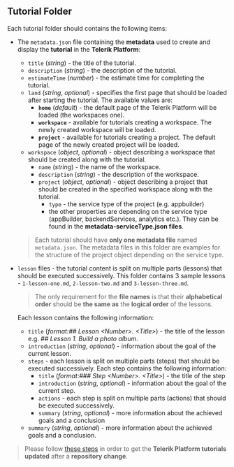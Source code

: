 ## Tutorial Folder ##

Each tutorial folder should contains the following items:

- The `metadata.json` file containing the **metadata** used to create and display the **tutorial** in the **Telerik Platform**:
	- `title` (*string*) - the title of the tutorial.
	- `description` (*string*) - the description of the tutorial.
	- `estimateTime` (*number*) - the estimate time for completing the tutorial.
	- `land` (*string*, *optional*) - specifies the first page that should be loaded after starting the tutorial. The available values are:
		- **`home`** (*default*) - the default page of the Telerik Platform will be loaded (the workspaces one).
		- **`workspace`** - available for tutorials creating a workspace. The newly created workspace will be loaded.
		- **`project`** - available for tutorials creating a project. The default page of the newly created project will be loaded.
	- `workspace` (*object*, *optional*) - object describing a workspace that should be created along with the tutorial.
		- `name` (*string*) - the name of the workspace.
		- `description` (*string*) - the description of the workspace.
		- `project` (*object*, *optional*) - object describing a project that should be created in the specified workspace along with the tutorial.
			- `type` - the service type of the project (e.g. appbuilder) 
			- the other properties are depending on the service type (appBuilder, backendServices, analytics etc.). They can be found in the **metadata-serviceType.json files**.

	> Each tutorial should have **only one metadata file** named `metadata.json`. The metadata files in this folder are examples for the structure of the project object depending on the service type.

- `lesson` files - the tutorial content is split on multiple parts (lessons) that should be executed successively. This folder contains 3 sample lessons - `1-lesson-one.md`, `2-lesson-two.md` and `3-lesson-three.md`. 

	>The only requirement for the **file names** is that their **alphabetical order** should be **the same as** the **logical order** of the lessons.

	Each lesson contains the following information:
	-  `title` (*format:## Lesson &lt;Number&gt;. &lt;Title&gt;*) - the title of the lesson e.g. *## Lesson 1. Build a photo album*.
	-  `introduction` (*string*, *optional*) - information about the goal of the current lesson.
	-  `steps` - each lesson is split on multiple parts (steps) that should be executed  successively. Each step contains the following information:
		- `title` (*format:### Step &lt;Number&gt;. &lt;Title&gt;*) - the title of the step
		- `introduction` (*string*, *optional*) - information about the goal of the current step.
		- `actions` - each step is split on multiple parts (actions) that should be executed  successively.
		- `summary`  (*string*, *optional*) - more information about the achieved goals and a conclusion
	- `summary` (*string*, *optional*) - more information about the achieved goals and a conclusion. 

> Please follow [these steps](http://tap.telerik.com/process/tutorials#sync-tutorials, "Update Telerik Platform tutorials based on the repository") in order to get the **Telerik Platform tutorials updated** after a **repository change**.
